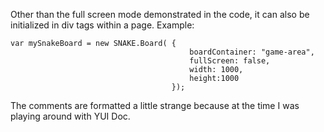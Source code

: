 

Other than the full screen mode demonstrated in the code, it can also be 
initialized in div tags within a page. Example:

    var mySnakeBoard = new SNAKE.Board( {
                                            boardContainer: "game-area",
                                            fullScreen: false,
                                            width: 1000,
                                            height:1000
                                        });
                                    
The comments are formatted a little strange because at the time I was playing
around with YUI Doc.
